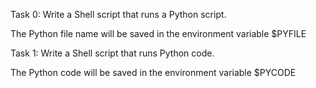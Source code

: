 Task 0: Write a Shell script that runs a Python script.

The Python file name will be saved in the environment variable $PYFILE

Task 1: Write a Shell script that runs Python code.

The Python code will be saved in the environment variable $PYCODE
